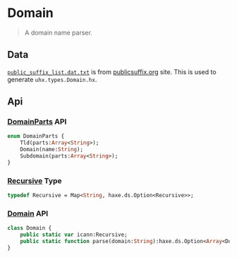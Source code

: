 # Domain

> A domain name parser.

## Data

[`public_suffix_list.dat.txt`](https://publicsuffix.org/list/public_suffix_list.dat) is from [publicsuffix.org](https://publicsuffix.org/) site. This is used to generate `uhx.types.Domain.hx`.

## Api

### [DomainParts](https://github.com/skial/domain/blob/master/src/uhx/types/domains/DomainParts.hx) API

```Haxe
enum DomainParts {
    Tld(parts:Array<String>);
    Domain(name:String);
    Subdomain(parts:Array<String>);
}
```

### [Recursive](https://github.com/skial/domain/blob/master/src/uhx/types/Recursive.hx) Type

```Haxe
typedef Recursive = Map<String, haxe.ds.Option<Recursive>>;
```

### [Domain](https://github.com/skial/domain/blob/master/src/uhx/types/Domain.hx) API

```Haxe
class Domain {
    public static var icann:Recursive;
    public static function parse(domain:String):haxe.ds.Option<Array<DomainParts>>;
}
```
